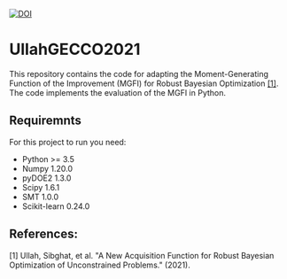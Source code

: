 [![DOI](https://zenodo.org/badge/404800705.svg)](https://zenodo.org/badge/latestdoi/404800705)



# UllahGECCO2021
This repository contains the code for adapting the Moment-Generating Function of the Improvement (MGFI) for Robust Bayesian Optimization [[1]](#1).
The code implements the evaluation of the MGFI in Python.


## Requiremnts
For this project to run you need:
* Python >= 3.5
* Numpy 1.20.0
* pyDOE2 1.3.0
* Scipy 1.6.1
* SMT 1.0.0
* Scikit-learn 0.24.0 

## References:
<a id="1">[1]</a> 
Ullah, Sibghat, et al. "A New Acquisition Function for Robust Bayesian Optimization of Unconstrained Problems." (2021).
